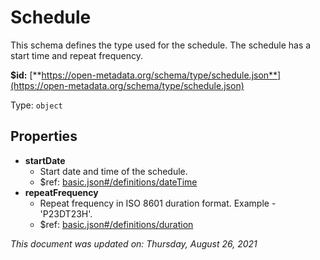 # Schedule

This schema defines the type used for the schedule. The schedule has a start time and repeat frequency.

**$id:** [**https://open-metadata.org/schema/type/schedule.json**](https://open-metadata.org/schema/type/schedule.json)

Type: `object`

## Properties

* **startDate**
  * Start date and time of the schedule.
  * $ref: [basic.json\#/definitions/dateTime](basic.md#datetime)
* **repeatFrequency**
  * Repeat frequency in ISO 8601 duration format. Example - 'P23DT23H'.
  * $ref: [basic.json\#/definitions/duration](basic.md#duration)

_This document was updated on: Thursday, August 26, 2021_

